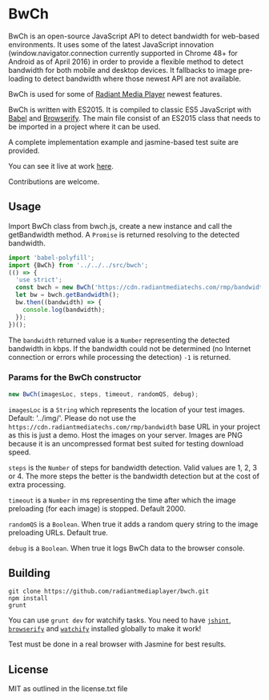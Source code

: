 # BwCh

BwCh is an open-source JavaScript API to detect bandwidth for web-based environments. 
It uses some of the latest JavaScript innovation (window.navigator.connection currently 
supported in Chrome 48+ for Android as of April 2016)
in order to provide a flexible method to detect bandwidth for both mobile and desktop 
devices. 
It fallbacks to image pre-loading to detect bandwidth where those newest API are not available. 

BwCh is used for some of [Radiant Media Player](https://www.radiantmediaplayer.com) 
newest  features.

BwCh is written with ES2015. It is compiled to classic ES5 JavaScript 
with [Babel](https://babeljs.io/) and [Browserify](http://browserify.org/#install).
The main file consist of an ES2015 class that needs to be imported in a project where 
it can be used. 

A complete implementation example and jasmine-based test suite are provided.

You can see it live at work [here](https://www.radiantmediaplayer.com/blog/detecting-bandwidth-with-bwch.html).

Contributions are welcome.

## Usage
Import BwCh class from bwch.js, create a new instance and call
the getBandwidth method. A `Promise` is returned resolving to the detected bandwidth.
```javascript
import 'babel-polyfill';
import {BwCh} from '../../../src/bwch';
(() => {
  'use strict';
  const bwch = new BwCh('https://cdn.radiantmediatechs.com/rmp/bandwidth', 4, 2000, true, true);
  let bw = bwch.getBandwidth(); 
  bw.then((bandwidth) => {
    console.log(bandwidth);
  });
})();  
```

The `bandwidth` returned value is a `Number` representing the detected bandwidth in 
kbps. If the bandwidth could not be determined 
(no Internet connection or errors while processing the detection) `-1` is returned. 

### Params for the BwCh constructor
```javascript
new BwCh(imagesLoc, steps, timeout, randomQS, debug);
```
 
`imagesLoc` is a `String` which represents the location of your test images. 
Default: '../img/'. Please do not use the `https://cdn.radiantmediatechs.com/rmp/bandwidth` base URL 
in your project as this is just a demo. Host the images on your server. Images are PNG because 
it is an uncompressed format best suited for testing download speed.

`steps` is the `Number` of steps for bandwidth detection. Valid values are 1, 2, 3 or 4. 
The more steps the better is the bandwidth detection but at the cost of extra processing.

`timeout` is a `Number` in ms representing the time after which the image preloading 
(for each image) is stopped. Default 2000.

`randomQS` is a `Boolean`. When true it adds a random query string to the image 
preloading URLs. Default true.

`debug` is a `Boolean`. When true it logs BwCh data to the browser console.



## Building
```shell
git clone https://github.com/radiantmediaplayer/bwch.git
npm install
grunt
```

You can use `grunt dev` for watchify tasks. 
You need to have [`jshint`](http://jshint.com/install), 
[`browserify`](http://browserify.org/#install) and 
[`watchify`](https://github.com/substack/watchify) installed globally to make it work!

Test must be done in a real browser with Jasmine for best results.


## License
MIT as outlined in the license.txt file

